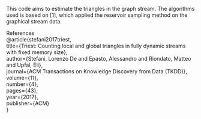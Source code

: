 This code aims to estimate the triangles in the graph stream.  The algorithms used is based on [1], which applied the reservoir sampling method on the graphical stream data.

References  
@article{stefani2017triest,  
  title={Triest: Counting local and global triangles in fully dynamic streams with fixed memory size},  
  author={Stefani, Lorenzo De and Epasto, Alessandro and Riondato, Matteo and Upfal, Eli},  
  journal={ACM Transactions on Knowledge Discovery from Data (TKDD)},  
  volume={11},  
  number={4},  
  pages={43},  
  year={2017},  
  publisher={ACM}  
}
